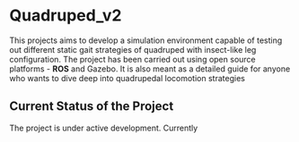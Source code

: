 # Quadruped_v2

This projects aims to develop a simulation environment capable of testing out different static gait strategies of quadruped with insect-like leg configuration. The project has been carried out using open source platforms - **ROS** and Gazebo. It is also meant as a detailed guide for anyone who wants to dive deep into quadrupedal locomotion strategies 

## Current Status of the Project
The project is under active development. 
Currently 
<!--stackedit_data:
eyJoaXN0b3J5IjpbMjYzOTM2NzldfQ==
-->